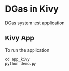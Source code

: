 # DGas in Kivy

DGas system test application

## Kivy App

To run the application

```
cd app_kivy
python demo.py
```
